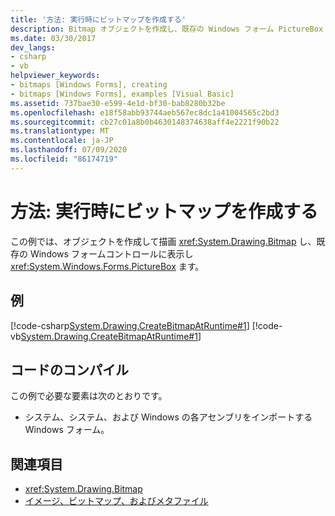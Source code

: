 ```yaml
---
title: '方法: 実行時にビットマップを作成する'
description: Bitmap オブジェクトを作成し、既存の Windows フォーム PictureBox コントロールに表示する方法について説明します。
ms.date: 03/30/2017
dev_langs:
- csharp
- vb
helpviewer_keywords:
- bitmaps [Windows Forms], creating
- bitmaps [Windows Forms], examples [Visual Basic]
ms.assetid: 737bae30-e599-4e1d-bf30-bab8280b32be
ms.openlocfilehash: e18f58abb93744aeb567ec8dc1a41004565c2bd3
ms.sourcegitcommit: cb27c01a8b0b4630148374638aff4e2221f90b22
ms.translationtype: MT
ms.contentlocale: ja-JP
ms.lasthandoff: 07/09/2020
ms.locfileid: "86174719"
---
```

# <a name="how-to-create-a-bitmap-at-run-time"></a>方法: 実行時にビットマップを作成する
この例では、オブジェクトを作成して描画 <xref:System.Drawing.Bitmap> し、既存の Windows フォームコントロールに表示し <xref:System.Windows.Forms.PictureBox> ます。  
  
## <a name="example"></a>例  
 [!code-csharp[System.Drawing.CreateBitmapAtRuntime#1](~/samples/snippets/csharp/VS_Snippets_Winforms/System.Drawing.CreateBitmapAtRuntime/CS/Form1.cs#1)]
 [!code-vb[System.Drawing.CreateBitmapAtRuntime#1](~/samples/snippets/visualbasic/VS_Snippets_Winforms/System.Drawing.CreateBitmapAtRuntime/VB/Form1.vb#1)]  
  
## <a name="compiling-the-code"></a>コードのコンパイル  
 この例で必要な要素は次のとおりです。  
  
- システム、システム、および Windows の各アセンブリをインポートする Windows フォーム。  
  
## <a name="see-also"></a>関連項目

- <xref:System.Drawing.Bitmap>
- [イメージ、ビットマップ、およびメタファイル](images-bitmaps-and-metafiles.md)
